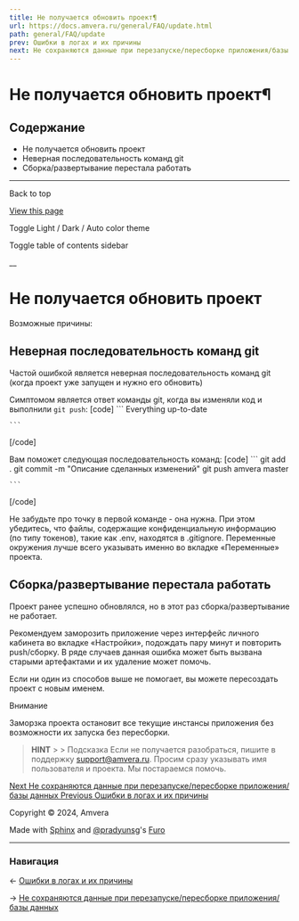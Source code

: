 ```yaml
---
title: Не получается обновить проект¶
url: https://docs.amvera.ru/general/FAQ/update.html
path: general/FAQ/update
prev: Ошибки в логах и их причины
next: Не сохраняются данные при перезапуске/пересборке приложения/базы данных
---
```


# Не получается обновить проект¶

## Содержание

- Не получается обновить проект
- Неверная последовательность команд git
- Сборка/развертывание перестала работать

---

Back to top

[ View this page ](<../../_sources/general/FAQ/update.md.txt> "View this page")

Toggle Light / Dark / Auto color theme

Toggle table of contents sidebar

__

# Не получается обновить проект

Возможные причины:

## Неверная последовательность команд git

Частой ошибкой является неверная последовательность команд git (когда проект уже запущен и нужно его обновить)

Симптомом является ответ команды git, когда вы изменяли код и выполнили ``git push``:
[code] 
    ```
    Everything up-to-date
    
    ```
    
[/code]

Вам поможет следующая последовательность команд:
[code] 
    ```
    git add .
    git commit -m "Описание сделанных изменений"
    git push amvera master
    
    ```
    
[/code]

Не забудьте про точку в первой команде - она нужна. При этом убедитесь, что файлы, содержащие конфиденциальную информацию (по типу токенов), такие как .env, находятся в .gitignore. Переменные окружения лучше всего указывать именно во вкладке «Переменные» проекта.

## Сборка/развертывание перестала работать

Проект ранее успешно обновлялся, но в этот раз сборка/развертывание не работает.

Рекомендуем заморозить приложение через интерфейс личного кабинета во вкладке «Настройки», подождать пару минут и повторить push/сборку. В ряде случаев данная ошибка может быть вызвана старыми артефактами и их удаление может помочь.

Если ни один из способов выше не помогает, вы можете пересоздать проект с новым именем.

Внимание

Заморзка проекта остановит все текущие инстансы приложения без возможности их запуска без пересборки.

> **HINT** > > Подсказка Если не получается разобраться, пишите в поддержку support@amvera.ru. Просим сразу указывать имя пользователя и проекта. Мы постараемся помочь. 

[ Next Не сохраняются данные при перезапуске/пересборке приложения/базы данных ](<data-saving.html>) [ Previous Ошибки в логах и их причины ](<errors-in-logs.html>)

Copyright © 2024, Amvera 

Made with [Sphinx](<https://www.sphinx-doc.org/>) and [@pradyunsg](<https://pradyunsg.me>)'s [Furo](<https://github.com/pradyunsg/furo>)


---

### Навигация

← [Ошибки в логах и их причины](https://docs.amvera.ru/errors-in-logs.html)

→ [Не сохраняются данные при перезапуске/пересборке приложения/базы данных](https://docs.amvera.ru/data-saving.html)
